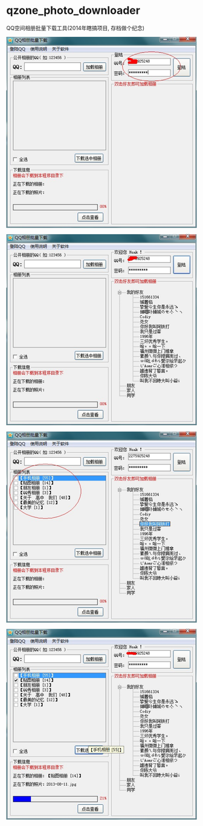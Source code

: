 # qzone_photo_downloader

QQ空间相册批量下载工具(2014年瞎搞项目, 存档做个纪念)

![](./assets/20140302192447.jpg)

![](./assets/20140302192507.jpg)

![](./assets/20140302192526.jpg)

![](./assets/20140302192555.jpg)